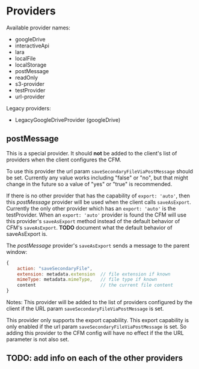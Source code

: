 # Providers

Available provider names:
- googleDrive
- interactiveApi
- lara
- localFile
- localStorage
- postMessage
- readOnly
- s3-provider
- testProvider
- url-provider

Legacy providers:
- LegacyGoogleDriveProvider (googleDrive)

## postMessage
This is a special provider. It should **not** be added to the client's list of providers when the client configures the CFM. 

To use this provider the url param `saveSecondaryFileViaPostMessage` should be set. Currently any value works including "false" or "no", but that might change in the future so a value of "yes" or "true" is recommended.

If there is no other provider that has the capability of `export: 'auto'`, then this *postMessage* provider will be used when the client calls `saveAsExport`. Currently the only other provider which has an `export: 'auto'` is the testProvider. When an `export: 'auto'` provider is found the CFM will use this provider's `saveAsExport` method instead of the default behavior of CFM's `saveAsExport`. **TODO** document what the default behavior of saveAsExport is.

The *postMessage* provider's `saveAsExport` sends a message to the parent window:
```js
{
    action: "saveSecondaryFile",
    extension: metadata.extension  // file extension if known
    mimeType: metadata.mimeType,   // file type if known
    content                        // the current file content
}
```

Notes:
This provider will be added to the list of providers configured by the client if the URL param `saveSecondaryFileViaPostMessage` is set.

This provider only supports the export capability. This export capability is only enabled if the url param `saveSecondaryFileViaPostMessage` is set. So adding this provider to the CFM config will have no effect if the the URL parameter is not also set. 

## TODO: add info on each of the other providers